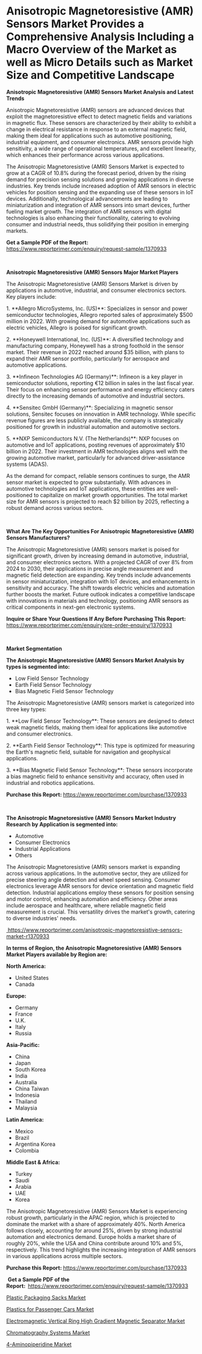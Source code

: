 <p><h1>Anisotropic Magnetoresistive (AMR) Sensors Market Provides a Comprehensive Analysis Including a Macro Overview of the Market as well as Micro Details such as Market Size and Competitive Landscape</h1></p><p><strong>Anisotropic Magnetoresistive (AMR) Sensors Market Analysis and Latest Trends</strong></p>
<p><p>Anisotropic Magnetoresistive (AMR) sensors are advanced devices that exploit the magnetoresistive effect to detect magnetic fields and variations in magnetic flux. These sensors are characterized by their ability to exhibit a change in electrical resistance in response to an external magnetic field, making them ideal for applications such as automotive positioning, industrial equipment, and consumer electronics. AMR sensors provide high sensitivity, a wide range of operational temperatures, and excellent linearity, which enhances their performance across various applications.</p><p>The Anisotropic Magnetoresistive (AMR) Sensors Market is expected to grow at a CAGR of 10.8% during the forecast period, driven by the rising demand for precision sensing solutions and growing applications in diverse industries. Key trends include increased adoption of AMR sensors in electric vehicles for position sensing and the expanding use of these sensors in IoT devices. Additionally, technological advancements are leading to miniaturization and integration of AMR sensors into smart devices, further fueling market growth. The integration of AMR sensors with digital technologies is also enhancing their functionality, catering to evolving consumer and industrial needs, thus solidifying their position in emerging markets.</p></p>
<p><strong>Get a Sample PDF of the Report:&nbsp;</strong> <a href="https://www.reportprimer.com/enquiry/request-sample/1370933">https://www.reportprimer.com/enquiry/request-sample/1370933</a></p>
<p>&nbsp;</p>
<p><strong>Anisotropic Magnetoresistive (AMR) Sensors Major Market Players</strong></p>
<p><p>The Anisotropic Magnetoresistive (AMR) Sensors Market is driven by applications in automotive, industrial, and consumer electronics sectors. Key players include:</p><p>1. **Allegro MicroSystems, Inc. (US)**: Specializes in sensor and power semiconductor technologies, Allegro reported sales of approximately $500 million in 2022. With growing demand for automotive applications such as electric vehicles, Allegro is poised for significant growth.</p><p>2. **Honeywell International, Inc. (US)**: A diversified technology and manufacturing company, Honeywell has a strong foothold in the sensor market. Their revenue in 2022 reached around $35 billion, with plans to expand their AMR sensor portfolio, particularly for aerospace and automotive applications.</p><p>3. **Infineon Technologies AG (Germany)**: Infineon is a key player in semiconductor solutions, reporting €12 billion in sales in the last fiscal year. Their focus on enhancing sensor performance and energy efficiency caters directly to the increasing demands of automotive and industrial sectors.</p><p>4. **Sensitec GmbH (Germany)**: Specializing in magnetic sensor solutions, Sensitec focuses on innovation in AMR technology. While specific revenue figures are less publicly available, the company is strategically positioned for growth in industrial automation and automotive sectors.</p><p>5. **NXP Semiconductors N.V. (The Netherlands)**: NXP focuses on automotive and IoT applications, posting revenues of approximately $10 billion in 2022. Their investment in AMR technologies aligns well with the growing automotive market, particularly for advanced driver-assistance systems (ADAS).</p><p>As the demand for compact, reliable sensors continues to surge, the AMR sensor market is expected to grow substantially. With advances in automotive technologies and IoT applications, these entities are well-positioned to capitalize on market growth opportunities. The total market size for AMR sensors is projected to reach $2 billion by 2025, reflecting a robust demand across various sectors.</p></p>
<p>&nbsp;</p>
<p><strong>What Are The Key Opportunities For Anisotropic Magnetoresistive (AMR) Sensors Manufacturers?</strong></p>
<p><p>The Anisotropic Magnetoresistive (AMR) sensors market is poised for significant growth, driven by increasing demand in automotive, industrial, and consumer electronics sectors. With a projected CAGR of over 8% from 2024 to 2030, their applications in precise angle measurement and magnetic field detection are expanding. Key trends include advancements in sensor miniaturization, integration with IoT devices, and enhancements in sensitivity and accuracy. The shift towards electric vehicles and automation further boosts the market. Future outlook indicates a competitive landscape with innovations in materials and technology, positioning AMR sensors as critical components in next-gen electronic systems.</p></p>
<p><strong>Inquire or Share Your Questions If Any Before Purchasing This Report:</strong> <a href="https://www.reportprimer.com/enquiry/pre-order-enquiry/1370933">https://www.reportprimer.com/enquiry/pre-order-enquiry/1370933</a></p>
<p>&nbsp;</p>
<p><strong>Market Segmentation</strong></p>
<p><strong>The Anisotropic Magnetoresistive (AMR) Sensors Market Analysis by types is segmented into:</strong></p>
<p><ul><li>Low Field Sensor Technology</li><li>Earth Field Sensor Technology</li><li>Bias Magnetic Field Sensor Technology</li></ul></p>
<p><p>The Anisotropic Magnetoresistive (AMR) sensors market is categorized into three key types: </p><p>1. **Low Field Sensor Technology**: These sensors are designed to detect weak magnetic fields, making them ideal for applications like automotive and consumer electronics. </p><p>2. **Earth Field Sensor Technology**: This type is optimized for measuring the Earth's magnetic field, suitable for navigation and geophysical applications. </p><p>3. **Bias Magnetic Field Sensor Technology**: These sensors incorporate a bias magnetic field to enhance sensitivity and accuracy, often used in industrial and robotics applications.</p></p>
<p><strong>Purchase this Report:&nbsp;</strong><a href="https://www.reportprimer.com/purchase/1370933">https://www.reportprimer.com/purchase/1370933</a></p>
<p>&nbsp;</p>
<p><strong>The Anisotropic Magnetoresistive (AMR) Sensors Market Industry Research by Application is segmented into:</strong></p>
<p><ul><li>Automotive</li><li>Consumer Electronics</li><li>Industrial Applications</li><li>Others</li></ul></p>
<p><p>The Anisotropic Magnetoresistive (AMR) sensors market is expanding across various applications. In the automotive sector, they are utilized for precise steering angle detection and wheel speed sensing. Consumer electronics leverage AMR sensors for device orientation and magnetic field detection. Industrial applications employ these sensors for position sensing and motor control, enhancing automation and efficiency. Other areas include aerospace and healthcare, where reliable magnetic field measurement is crucial. This versatility drives the market's growth, catering to diverse industries' needs.</p></p>
<p><a href="https://www.reportprimer.com/anisotropic-magnetoresistive-sensors-market-r1370933">&nbsp;https://www.reportprimer.com/anisotropic-magnetoresistive-sensors-market-r1370933</a></p>
<p><strong>In terms of Region, the Anisotropic Magnetoresistive (AMR) Sensors Market Players available by Region are:</strong></p>
<p>
    <p> <strong> North America: </strong>
        <ul>
            <li>United States</li>
            <li>Canada</li>
        </ul>
        </p> 
    <p> <strong> Europe: </strong>
        <ul>
            <li>Germany</li>
            <li>France</li>
            <li>U.K.</li>
            <li>Italy</li>
            <li>Russia</li>
        </ul>
        </p> 
    <p> <strong> Asia-Pacific: </strong>
        <ul>
            <li>China</li>
            <li>Japan</li>
            <li>South Korea</li>
            <li>India</li>
            <li>Australia</li>
            <li>China Taiwan</li>
            <li>Indonesia</li>
            <li>Thailand</li>
            <li>Malaysia</li>
        </ul>
        </p> 
    <p> <strong> Latin America: </strong>
        <ul>
            <li>Mexico</li>
            <li>Brazil</li>
            <li>Argentina Korea</li>
            <li>Colombia</li>
        </ul>
        </p> 
    <p> <strong> Middle East & Africa: </strong>
        <ul>
            <li>Turkey</li>
            <li>Saudi</li>
            <li>Arabia</li>
            <li>UAE</li>
            <li>Korea</li>
        </ul>
    </p>
    </p>
<p><p>The Anisotropic Magnetoresistive (AMR) Sensors Market is experiencing robust growth, particularly in the APAC region, which is projected to dominate the market with a share of approximately 40%. North America follows closely, accounting for around 25%, driven by strong industrial automation and electronics demand. Europe holds a market share of roughly 20%, while the USA and China contribute around 10% and 5%, respectively. This trend highlights the increasing integration of AMR sensors in various applications across multiple sectors.</p></p>
<p><strong>Purchase this Report: </strong><a href="https://www.reportprimer.com/purchase/1370933">https://www.reportprimer.com/purchase/1370933</a></p>
<p>&nbsp;<strong>Get a Sample PDF of the Report:&nbsp;&nbsp;</strong><a href="https://www.reportprimer.com/enquiry/request-sample/1370933">https://www.reportprimer.com/enquiry/request-sample/1370933</a></p>
<p><strong></strong></p>
<p><p><a href="https://medium.com/@jasenlueilwitz/insights-into-the-plastic-packaging-sacks-industry-market-financial-status-market-size-and-7bdca6def7b0?postPublishedType=repub">Plastic Packaging Sacks Market</a></p><p><a href="https://medium.com/@jasenlueilwitz/plastics-for-passenger-cars-market-trends-a-detailed-study-of-its-market-segmentation-and-aba04b3d433d?postPublishedType=repub">Plastics for Passenger Cars Market</a></p><p><a href="https://github.com/lambertr3e8v/Market-Research-Report-List-1/blob/main/electromagnetic-vertical-ring-high-gradient-magnetic-separator-market.md">Electromagnetic Vertical Ring High Gradient Magnetic Separator Market</a></p><p><a href="https://www.linkedin.com/pulse/what-current-future-prospects-chromatography-systems-market-7crge">Chromatography Systems Market</a></p><p><a href="https://issuu.com/reportprime-2/docs/4-aminopiperidine-market-size-2030._d4afe348ee5597">4-Aminopiperidine Market</a></p></p>